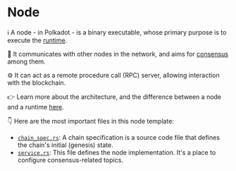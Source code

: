 # Node

ℹ️ A node -  in Polkadot - is a binary executable, whose primary purpose is to execute the [runtime](../runtime/README.md).

🔗 It communicates with other nodes in the network, and aims for
[consensus](https://wiki.polkadot.network/docs/learn-consensus) among them.

⚙️ It can act as a remote procedure call (RPC) server, allowing interaction with the blockchain.

👉 Learn more about the architecture, and the difference between a node and a runtime
[here](https://paritytech.github.io/polkadot-sdk/master/polkadot_sdk_docs/reference_docs/wasm_meta_protocol/index.html).

👇 Here are the most important files in this node template:

- [`chain_spec.rs`](./src/chain_spec.rs): A chain specification is a source code file that defines the chain's
initial (genesis) state.
- [`service.rs`](./src/service.rs): This file defines the node implementation.
It's a place to configure consensus-related topics.
